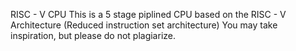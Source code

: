 RISC - V CPU
This is a 5 stage piplined CPU based on the RISC - V Architecture (Reduced instruction set architecture)
You may take inspiration, but please do not plagiarize.
